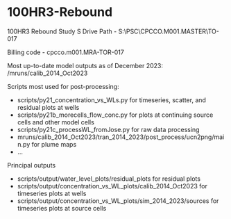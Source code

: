 # 100HR3-Rebound
100HR3 Rebound Study
S Drive Path - S:\PSC\CPCCO.M001.MASTER\TO-017 

Billing code - cpcco.m001.MRA-TOR-017 

Most up-to-date model outputs as of December 2023: /mruns/calib_2014_Oct2023

Scripts most used for post-processing:
- scripts/py21_concentration_vs_WLs.py for timeseries, scatter, and residual plots at wells
- scripts/py21b_morecells_flow_conc.py for plots at continuing source cells and other model cells
- scripts/py21c_processWL_fromJose.py for raw data processing
- mruns/calib_2014_Oct2023/tran_2014_2023/post_process/ucn2png/main.py for plume maps
- ...

Principal outputs
- scripts/output/water_level_plots/residual_plots for residual plots
- scripts/output/concentration_vs_WL_plots/calib_2014_Oct2023 for timeseries plots at wells
- scripts/output/concentration_vs_WL_plots/sim_2014_2023/sources for timeseries plots at source cells
